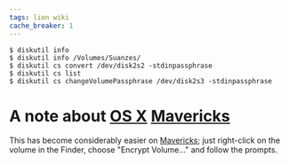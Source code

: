 ```yaml
---
tags: lion wiki
cache_breaker: 1
---
```


```shell
$ diskutil info
$ diskutil info /Volumes/Suanzes/
$ diskutil cs convert /dev/disk2s2 -stdinpassphrase
$ diskutil cs list
$ diskutil cs changeVolumePassphrase /dev/disk2s3 -stdinpassphrase
```

# A note about [OS X](/wiki/OS_X) [Mavericks](/wiki/Mavericks)

This has become considerably easier on [Mavericks](/wiki/Mavericks); just right-click on the volume in the Finder, choose "Encrypt Volume..." and follow the prompts.
